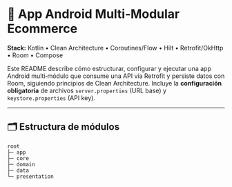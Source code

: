 # 📱 App Android Multi‑Modular Ecommerce

**Stack:** Kotlin • Clean Architecture • Coroutines/Flow • Hilt • Retrofit/OkHttp • Room • Compose

Este README describe cómo estructurar, configurar y ejecutar una app Android multi‑módulo que consume una API vía Retrofit y persiste datos con Room, siguiendo principios de Clean Architecture. Incluye la **configuración obligatoria** de archivos `server.properties` (URL base) y `keystore.properties` (API key).

---

## 🗂️ Estructura de módulos 

```
root
├─ app                     
├─ core
├─ domain                   
├─ data                     
└─ presentation
```


